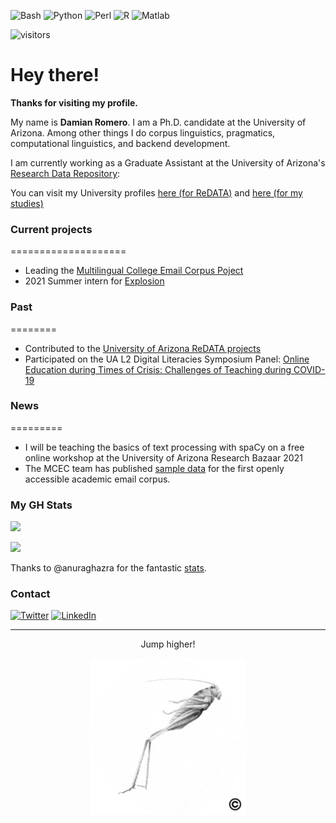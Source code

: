 ![Bash](https://img.shields.io/badge/Bash-%7C-green) ![Python](https://img.shields.io/badge/Python-%7C-0%2C%2022%2C%20100) ![Perl](https://img.shields.io/badge/Perl-%7C-blue) ![R](https://img.shields.io/badge/R-%7C-red) ![Matlab](https://img.shields.io/badge/Matlab-%7C-orange)

![visitors](https://visitor-badge.glitch.me/badge?page_id=damian-romero)

# Hey there!

**Thanks for visiting my profile.**

My name is **Damian Romero**. I am a Ph.D. candidate at the University of Arizona. Among other things I do corpus linguistics, pragmatics, computational linguistics, and backend development.

I am currently working as a Graduate Assistant at the University of Arizona's [Research Data Repository](https://data.library.arizona.edu/redata):

You can visit my University profiles [here (for ReDATA)](https://data.library.arizona.edu/person/damian-yukio-romero-diaz) and [here (for my studies)](https://spanish.arizona.edu/people/damianiji)


### Current projects
====================
- Leading the [Multilingual College Email Corpus Poject](https://github.com/orgs/MCECorpus/)
- 2021 Summer intern for [Explosion](https://explosion.ai/)


### Past
========
- Contributed to the [University of Arizona ReDATA projects](https://github.com/UAL-ODIS)
- Participated on the UA L2 Digital Literacies Symposium Panel: [Online Education during Times of Crisis: Challenges of Teaching during COVID-19](https://www.youtube.com/watch?v=ALHwoH_kl6s&list=PLxWdN3n-6Edv1DAiF-TaoIKTY9p9_Mcg5&index=2&ab_channel=CERCLLUA)



### News
=========
- I will be teaching the basics of text processing with spaCy on a free online workshop at the University of Arizona Research Bazaar 2021
- The MCEC team has published [sample data](https://doi.org/10.25422/azu.data.14259785) for the first openly accessible academic email corpus.


### My GH Stats

![](https://github-readme-stats.vercel.app/api?username=damian-romero&show_icons=true&theme=dark)

![](https://github-readme-stats.vercel.app/api/top-langs/?username=damian-romero&layout=compact&theme=dark)

Thanks to @anuraghazra for the fantastic [stats](https://github.com/anuraghazra/github-readme-stats).

<h3>Contact</h3>
<p><a href="https://twitter.com/DamianRomero_CL" target="_blank"><img alt="Twitter" src="https://img.shields.io/badge/twitter-%231DA1F2.svg?&style=for-the-badge&logo=twitter&logoColor=white" /></a> <a href="https://www.linkedin.com/in/damian-romero/" target="_blank"><img alt="LinkedIn" src="https://img.shields.io/badge/linkedin-%230077B5.svg?&style=for-the-badge&logo=linkedin&logoColor=white" /></a>
</p>

------------

<p align="center">Jump higher!</p>
<p align="center"><img src="https://github.com/damian-romero/copyright-images/blob/main/branding/Chapuli%CC%81n1.png" alt="Jump higher" width="250" height="250"></p>
